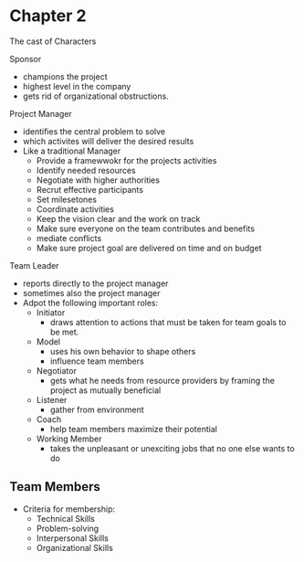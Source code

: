 # Chapter 2
The cast of Characters

Sponsor
- champions the project
- highest level in the company 
- gets rid of organizational obstructions.

Project Manager
- identifies the central problem to solve
- which activites will deliver the desired results
- Like a traditional Manager
  - Provide a framewwokr for the projects activities
  - Identify needed resources
  - Negotiate with higher authorities
  - Recrut effective participants
  - Set milesetones
  - Coordinate activities
  - Keep the vision clear and the work on track
  - Make sure everyone on the team contributes and benefits
  - mediate conflicts
  - Make sure project goal are delivered on time and on budget

Team Leader
- reports directly to the project manager
- sometimes also the project manager
- Adpot the following important roles:
  - Initiator
    - draws attention to actions that must be taken for team goals to be met.
  - Model
    - uses his own behavior to shape others
    - influence team members
  - Negotiator
    - gets what he needs from resource providers by framing the project as mutually beneficial
  - Listener
    - gather from environment
  - Coach
    - help team members maximize their potential
  - Working Member
    - takes the unpleasant or unexciting jobs that no one else wants to do


## Team Members
- Criteria for membership:
  - Technical Skills
  - Problem-solving
  - Interpersonal Skills
  - Organizational Skills
